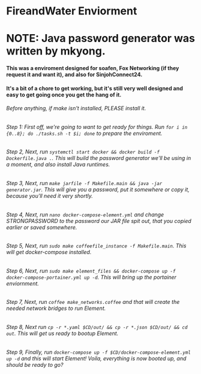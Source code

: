 # FireandWater Enviorment
# NOTE: Java password generator was written by mkyong.

#### This was a enviroment designed for soafen, Fox Networking (if they request it and want it), and also for SinjohConnect24.

#### It's a bit of a chore to get working, but it's still very well designed and easy to get going once you get the hang of it.

###### Before anything, if make isn't installed, PLEASE install it.
###### Step 1: First off, we're going to want to get ready for things. Run ``for i in {0..8}; do ./tasks.sh -t $i; done`` to prepare the enviroment.
###### Step 2, Next, run ``systemctl start docker && docker build -f Dockerfile.java .``. This will build the password generator we'll be using in a moment, and also install Java runtimes.
###### Step 3, Next, run ``make jarfile -f Makefile.main && java -jar generator.jar``. This will give you a password, put it somewhere or copy it, because you'll need it very shortly.
###### Step 4, Next, run ``nano docker-compose-element.yml`` and change STRONGPASSWORD to the password our JAR file spit out, that you copied earlier or saved somewhere.
###### Step 5, Next, run ``sudo make coffeefile_instance -f Makefile.main``. This will get docker-compose installed.
###### Step 6, Next, run ``sudo make element_files && docker-compose up -f docker-compose-portainer.yml up -d``. This will bring up the portainer enviornment.
###### Step 7, Next, run ``coffee make_networks.coffee`` and that will create the needed network bridges to run Element.
###### Step 8, Next run ``cp -r *.yaml $CD/out/ && cp -r *.json $CD/out/ && cd out``. This will get us ready to bootup Element.
###### Step 9, Finally, run ``docker-compose up -f $CD/docker-compose-element.yml up -d`` and this will start Element! Voila, everything is now booted up, and should be ready to go?
